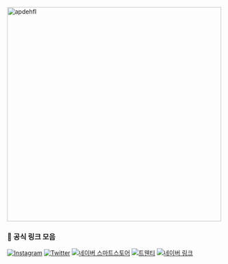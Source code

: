 <img width="500" height="500" alt="apdehfl" src="https://github.com/user-attachments/assets/194d1bf3-5f40-4133-965f-b4c0658cf091" />

### 🔗 공식 링크 모음

[![Instagram](https://img.shields.io/badge/-Instagram-E4405F?logo=instagram&logoColor=white&style=for-the-badge)](https://www.instagram.com/apdehfl/)
[![Twitter](https://img.shields.io/badge/-Twitter-1DA1F2?logo=twitter&logoColor=white&style=for-the-badge)](http://twitter.com/apdehfl)
[![네이버 스마트스토어](https://img.shields.io/badge/-스마트스토어-03C75A?logo=naver&logoColor=white&style=for-the-badge)](https://smartstore.naver.com/apdehfl)
[![트웬티](https://img.shields.io/badge/-트웬티-000000?style=for-the-badge)](https://twenty.style/profile/apdehfl)
[![네이버 링크](https://img.shields.io/badge/-SNS_링크-03C75A?logo=naver&logoColor=white&style=for-the-badge)](https://m.site.naver.com/1uefC?fbclid=PAZXh0bgNhZW0CMTEAAafuD9PT5xQ2uEkjfy2rlezJb3zcI9UklzzCmSeERNsMHhF9LxB9Cy9qoZ5M7w_aem_LNaE43xNOvP4JbLeKKSEHg)
